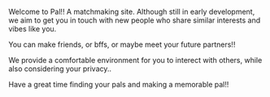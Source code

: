 Welcome to Pal!! A matchmaking site. 
Although still in early development, we aim to get you in touch with new people who share similar interests and vibes like you.

You can make friends, or bffs, or maybe meet your future partners!! 

We provide a comfortable environment for you to interect with others, while also considering your privacy..

Have a great time finding your pals and making a memorable pal!!

